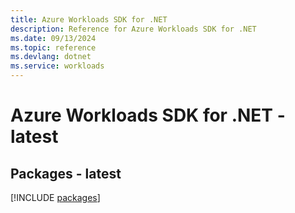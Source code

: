 ```yaml
---
title: Azure Workloads SDK for .NET
description: Reference for Azure Workloads SDK for .NET
ms.date: 09/13/2024
ms.topic: reference
ms.devlang: dotnet
ms.service: workloads
---
```

# Azure Workloads SDK for .NET - latest
## Packages - latest
[!INCLUDE [packages](workloads-index.md)]